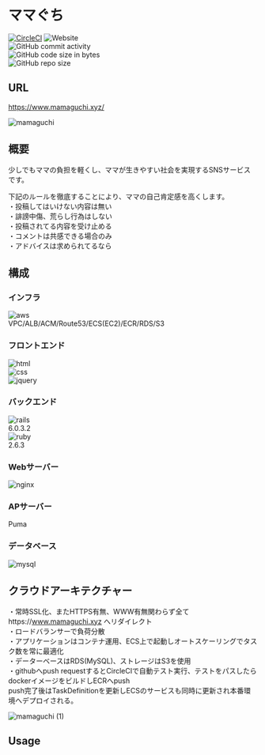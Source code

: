 # ママぐち
[![CircleCI](https://circleci.com/gh/suneosama1/mamaguchi.svg?style=svg)](https://circleci.com/gh/suneosama1/mamaguchi)
![Website](https://img.shields.io/website?url=https%3A%2F%2Fwww.mamaguchi.xyz)  
![GitHub commit activity](https://img.shields.io/github/commit-activity/m/suneosama1/mamaguchi?style=plastic)  
![GitHub code size in bytes](https://img.shields.io/github/languages/code-size/suneosama1/mamaguchi?style=plastic)  
![GitHub repo size](https://img.shields.io/github/repo-size/suneosama1/mamaguchi)  


## URL
https://www.mamaguchi.xyz/

![mamaguchi](https://user-images.githubusercontent.com/30628476/90847333-36fed200-e3a5-11ea-9950-ee2bf8f406f0.png)

## 概要
少しでもママの負担を軽くし、ママが生きやすい社会を実現するSNSサービスです。

下記のルールを徹底することにより、ママの自己肯定感を高くします。  
・投稿してはいけない内容は無い  
・誹謗中傷、荒らし行為はしない  
・投稿されてる内容を受け止める  
・コメントは共感できる場合のみ  
・アドバイスは求められてるなら  

## 構成
### インフラ
![aws](https://img.shields.io/badge/-Amazon%20AWS-232F3E.svg?logo=amazon-aws&style=flat)  
 VPC/ALB/ACM/Route53/ECS(EC2)/ECR/RDS/S3  
 
### フロントエンド
![html](https://img.shields.io/badge/-HTML5-333.svg?logo=html5&style=plastic)  
![css](https://img.shields.io/badge/-CSS3-1572B6.svg?logo=css3&style=plastic)  
![jquery](https://img.shields.io/badge/-jQuery-0769AD.svg?logo=jquery&style=plastic)  

### バックエンド
![rails](https://img.shields.io/badge/-Rails-CC0000.svg?logo=rails&style=plastic)  
 6.0.3.2  
![ruby](https://img.shields.io/badge/-Ruby-CC342D.svg?logo=ruby&style=plastic)  
 2.6.3  

### Webサーバー
![nginx](https://img.shields.io/badge/-Nginx-bfcfcf.svg?logo=nginx&style=plastic)  
 
### APサーバー
 Puma  
 
### データベース
![mysql](https://img.shields.io/badge/-MySQL-f29221.svg?logo=mysql&style=plastic)  
 
## クラウドアーキテクチャー
・常時SSL化、またHTTPS有無、WWW有無関わらず全てhttps://www.mamaguchi.xyz へリダイレクト  
・ロードバランサーで負荷分散  
・アプリケーションはコンテナ運用、ECS上で起動しオートスケーリングでタスク数を常に最適化  
・データーベースはRDS(MySQL)、ストレージはS3を使用  
・githubへpush requestするとCircleCIで自動テスト実行、テストをパスしたらdockerイメージをビルドしECRへpush  
 push完了後はTaskDefinitionを更新しECSのサービスも同時に更新され本番環境へデプロイされる。

![mamaguchi (1)](https://user-images.githubusercontent.com/30628476/90980874-dfc15300-e598-11ea-9f1b-fa92ad87cde0.png)


## Usage
